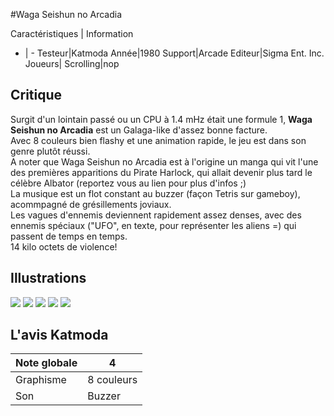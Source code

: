 #Waga Seishun no Arcadia

Caractéristiques | Information
- | -
Testeur|Katmoda
Année|1980
Support|Arcade
Editeur|Sigma Ent. Inc.
Joueurs|
Scrolling|nop

## Critique
Surgit d'un lointain passé ou un CPU à 1.4 mHz était une formule 1, <b>Waga Seishun no Arcadia</b> est un Galaga-like d'assez bonne facture.<br/>Avec 8 couleurs bien flashy et une animation rapide, le jeu est dans son genre plutôt réussi.<br/>A noter que Waga Seishun no Arcadia est à l'origine un manga qui vit l'une des premières apparitions du Pirate Harlock, qui allait devenir plus tard le célèbre Albator (reportez vous au lien pour plus d'infos ;)<br/>La musique est un flot constant au buzzer (façon Tetris sur gameboy), acommpagné de grésillements joviaux.<br/>Les vagues d'ennemis deviennent rapidement assez denses, avec des ennemis spéciaux ("UFO", en texte, pour représenter les aliens =) qui passent de temps en temps.<br/>14 kilo octets de violence!

## Illustrations
![](http://www.shmup.com/images/thumbs/arcadia.jpg)
![](http://www.shmup.com/images/thumbs/)
![](http://www.shmup.com/images/thumbs/)
![](http://www.shmup.com/images/thumbs/)
![](http://www.shmup.com/images/thumbs/)

## L'avis Katmoda
Note globale|4
-|-
Graphisme|8 couleurs
Son|Buzzer
